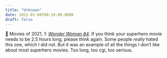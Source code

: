 ```yaml
---
title: "Unknown"
date: 2021-01-04T08:19:00-0600
draft: false
---
```


🎥 Movies of 2021, 1: _[Wonder Woman 84](https://www.imdb.com/title/tt7126948)_. If you think your superhero movie needs to be 2.5 hours long, please think again. Some people _really_ hated this one, which I did not. But it was an example of all the things I don’t like about most superhero movies. Too long, too cgi, too serious.
